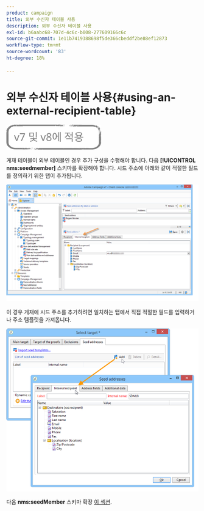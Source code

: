```yaml
---
product: campaign
title: 외부 수신자 테이블 사용
description: 외부 수신자 테이블 사용
exl-id: b6aabc68-707d-4c6c-b008-277609166c6c
source-git-commit: 1e11b7419388698f5de366cbeddf2be88ef12873
workflow-type: tm+mt
source-wordcount: '83'
ht-degree: 18%

---
```


# 외부 수신자 테이블 사용{#using-an-external-recipient-table}

![](../../assets/common.svg)

게재 테이블이 외부 테이블인 경우 추가 구성을 수행해야 합니다. 다음 **[!UICONTROL nms:seedmember]** 스키마를 확장해야 합니다. 시드 주소에 아래와 같이 적절한 필드를 정의하기 위한 탭이 추가됩니다.

![](assets/s_ncs_user_seedlist_new_tab.png)

이 경우 게재에 시드 주소를 추가하려면 일치하는 탭에서 직접 적절한 필드를 입력하거나 주소 템플릿을 가져옵니다.

![](assets/s_ncs_user_seedlist_add_new_tab.png)

다음 **nms:seedMember** 스키마 확장 [이 섹션](../../configuration/using/seed-addresses.md).
